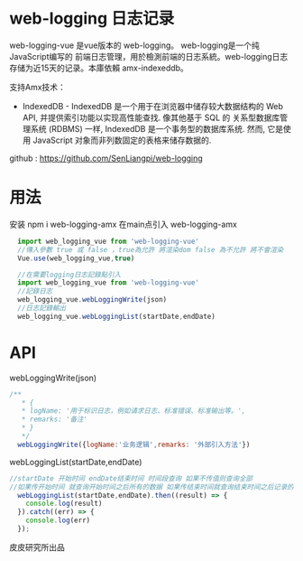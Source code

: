 <!--
 * @Author: PiPi
 * @Github: https://github.com/SenLiangpi
 * @Email: pisenliang@gmail.com
 * @Date: 2019-06-17 15:38:23
 * @LastEditors: Pi Patle
 * @LastEditTime: 2020-10-20 10:41:32
 -->
# web-logging 日志记录
web-logging-vue 是vue版本的 web-logging。
web-logging是一个纯JavaScript编写的 前端日志管理，用於檢測前端的日志系統。web-logging日志存储为近15天的记录。本庫依賴 amx-indexeddb。

支持Amx技术：
* IndexedDB - IndexedDB 是一个用于在浏览器中储存较大数据结构的 Web API, 并提供索引功能以实现高性能查找. 像其他基于 SQL 的 关系型数据库管理系统 (RDBMS) 一样, IndexedDB 是一个事务型的数据库系统. 然而, 它是使用 JavaScript 对象而非列数固定的表格来储存数据的.

github : https://github.com/SenLiangpi/web-logging

# 用法
安装 npm i web-logging-amx
在main点引入 web-logging-amx
```javascript
  import web_logging_vue from 'web-logging-vue'
  //傳入參數 true 或 false ，true為允許 將渲染dom false 為不允許 將不會渲染
  Vue.use(web_logging_vue,true)

  //在需要logging日志記錄點引入
  import web_logging_vue from 'web-logging-vue'
  //記錄日志
  web_logging_vue.webLoggingWrite(json)
  //日志記錄輸出
  web_logging_vue.webLoggingList(startDate,endDate)
```
# API
webLoggingWrite(json)
```javascript
/**
   * { 
   * logName: '用于标识日志，例如请求日志、标准错误、标准输出等。',
   * remarks: '备注'
   * }
   */
  webLoggingWrite({logName:'业务逻辑',remarks: '外部引入方法'})
```
webLoggingList(startDate,endDate)
```javascript
//startDate 开始时间 endDate结束时间 时间段查询 如果不传值则查询全部
//如果传开始时间 就查询开始时间之后所有的数据 如果传结束时间就查询结束时间之后记录的所有数据 已对应设备的时间为准
  webLoggingList(startDate,endDate).then((result) => {
    console.log(result)
  }).catch((err) => {
    console.log(err)
  });
```
皮皮研究所出品